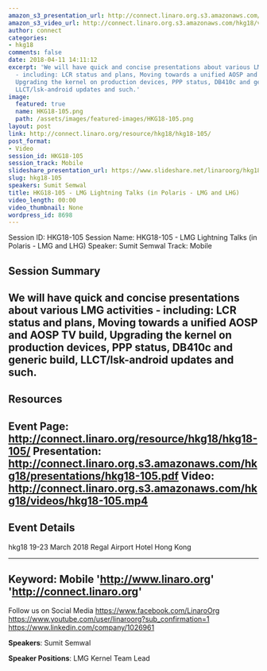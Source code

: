 ```yaml
---
amazon_s3_presentation_url: http://connect.linaro.org.s3.amazonaws.com/hkg18/presentations/hkg18-105.pdf
amazon_s3_video_url: http://connect.linaro.org.s3.amazonaws.com/hkg18/videos/hkg18-105.mp4
author: connect
categories:
- hkg18
comments: false
date: 2018-04-11 14:11:12
excerpt: 'We will have quick and concise presentations about various LMG activities
  - including: LCR status and plans, Moving towards a unified AOSP and AOSP TV build,
  Upgrading the kernel on production devices, PPP status, DB410c and generic build,
  LLCT/lsk-android updates and such.'
image:
  featured: true
  name: HKG18-105.png
  path: /assets/images/featured-images/HKG18-105.png
layout: post
link: http://connect.linaro.org/resource/hkg18/hkg18-105/
post_format:
- Video
session_id: HKG18-105
session_track: Mobile
slideshare_presentation_url: https://www.slideshare.net/linaroorg/hkg18105-lmg-lightning-talks
slug: hkg18-105
speakers: Sumit Semwal
title: HKG18-105 - LMG Lightning Talks (in Polaris - LMG and LHG)
video_length: 00:00
video_thumbnail: None
wordpress_id: 8698
---
```


Session ID: HKG18-105
Session Name: HKG18-105 - LMG Lightning Talks (in Polaris - LMG and LHG)
Speaker: Sumit Semwal
Track: Mobile


## Session Summary
We will have quick and concise presentations about various LMG activities - including: LCR status and plans, Moving towards a unified AOSP and AOSP TV build, Upgrading the kernel on production devices, PPP status, DB410c and generic build, LLCT/lsk-android updates and such.
---------------------------------------------------
## Resources
Event Page: http://connect.linaro.org/resource/hkg18/hkg18-105/
Presentation: http://connect.linaro.org.s3.amazonaws.com/hkg18/presentations/hkg18-105.pdf
Video: http://connect.linaro.org.s3.amazonaws.com/hkg18/videos/hkg18-105.mp4
 ---------------------------------------------------
## Event Details
hkg18
19-23 March 2018 
Regal Airport Hotel Hong Kong

---------------------------------------------------
Keyword: Mobile
'http://www.linaro.org'
'http://connect.linaro.org'
---------------------------------------------------
Follow us on Social Media
https://www.facebook.com/LinaroOrg
https://www.youtube.com/user/linaroorg?sub_confirmation=1
https://www.linkedin.com/company/1026961

**Speakers**: Sumit Semwal

**Speaker Positions**: LMG Kernel Team Lead